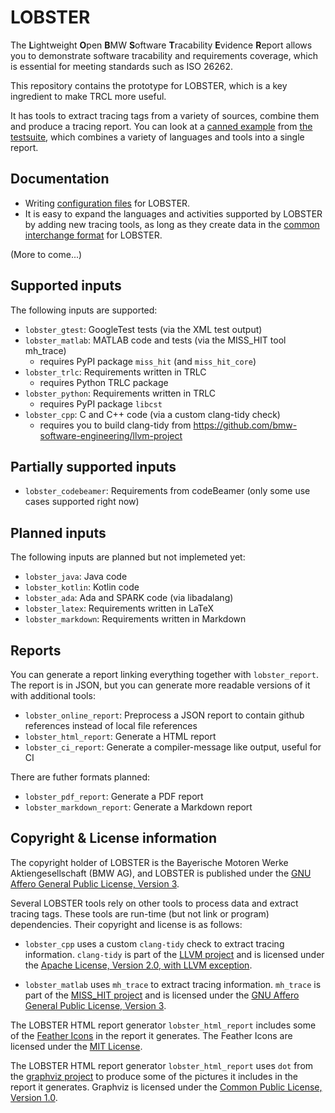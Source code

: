 # LOBSTER

The **L**ightweight **O**pen **B**MW **S**oftware **T**racability
**E**vidence **R**eport allows you to demonstrate software tracability
and requirements coverage, which is essential for meeting standards
such as ISO 26262.

This repository contains the prototype for LOBSTER, which is a key
ingredient to make TRCL more useful.

It has tools to extract tracing tags from a variety of sources,
combine them and produce a tracing report. You can look at a [canned
example](https://bmw-software-engineering.github.io/lobster/example_report.html)
from [the
testsuite](https://github.com/bmw-software-engineering/lobster/tree/main/tests/projects/basic),
which combines a variety of languages and tools into a single report.

## Documentation

* Writing [configuration files](docs/config_files.md) for LOBSTER.
* It is easy to expand the languages and activities supported by
  LOBSTER by adding new tracing tools, as long as they create data in
  the [common interchange format](docs/schemas.md) for LOBSTER.

(More to come...)

## Supported inputs

The following inputs are supported:

* `lobster_gtest`: GoogleTest tests (via the XML test output)
* `lobster_matlab`: MATLAB code and tests (via the MISS_HIT tool mh_trace)
  * requires PyPI package `miss_hit` (and `miss_hit_core`)
* `lobster_trlc`: Requirements written in TRLC
  * requires Python TRLC package
* `lobster_python`: Requirements written in TRLC
  * requires PyPI package `libcst`
* `lobster_cpp`: C and C++ code (via a custom clang-tidy check)
  * requires you to build clang-tidy from https://github.com/bmw-software-engineering/llvm-project

## Partially supported inputs

* `lobster_codebeamer`: Requirements from codeBeamer (only some use
  cases supported right now)

## Planned inputs

The following inputs are planned but not implemeted yet:

* `lobster_java`: Java code
* `lobster_kotlin`: Kotlin code
* `lobster_ada`: Ada and SPARK code (via libadalang)
* `lobster_latex`: Requirements written in LaTeX
* `lobster_markdown`: Requirements written in Markdown

## Reports

You can generate a report linking everything together with `lobster_report`.
The report is in JSON, but you can generate more readable versions of it
with additional tools:

* `lobster_online_report`: Preprocess a JSON report to contain github
  references instead of local file references
* `lobster_html_report`: Generate a HTML report
* `lobster_ci_report`: Generate a compiler-message like output, useful for CI

There are futher formats planned:

* `lobster_pdf_report`: Generate a PDF report
* `lobster_markdown_report`: Generate a Markdown report

## Copyright & License information

The copyright holder of LOBSTER is the Bayerische Motoren Werke
Aktiengesellschaft (BMW AG), and LOBSTER is published under the [GNU
Affero General Public License, Version 3](LICENSE.md).

Several LOBSTER tools rely on other tools to process data and extract
tracing tags. These tools are run-time (but not link or program)
dependencies. Their copyright and license is as follows:

* `lobster_cpp` uses a custom `clang-tidy` check to extract tracing
  information. `clang-tidy` is part of the [LLVM
  project](https://llvm.org) and is licensed under the [Apache
  License, Version 2.0, with LLVM
  exception](https://llvm.org/LICENSE.txt).

* `lobster_matlab` uses `mh_trace` to extract tracing
  information. `mh_trace` is part of the [MISS_HIT
  project](https://misshit.org) and is licensed under the [GNU Affero
  General Public License, Version 3](https://misshit.org/license.html).

The LOBSTER HTML report generator `lobster_html_report` includes some
of the [Feather Icons](https://feathericons.com) in the report it
generates. The Feather Icons are licensed under the [MIT
License](https://github.com/feathericons/feather/blob/master/LICENSE).

The LOBSTER HTML report generator `lobster_html_report` uses `dot`
from the [graphviz project](https://graphviz.org/) to produce some of
the pictures it includes in the report it generates. Graphviz is
licensed under the [Common Public License, Version
1.0](https://graphviz.org/license).
